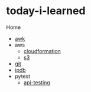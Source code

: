 # today-i-learned

Home
* [awk](awk.md)
* aws
    * [cloudformation](aws/cloudformation.md)
    * [s3](aws/s3.md)
* [git](git.md)
* [ipdb](ipdb.md)
* pytest
    * [api-testing](pytest/api-testing/README.md)


